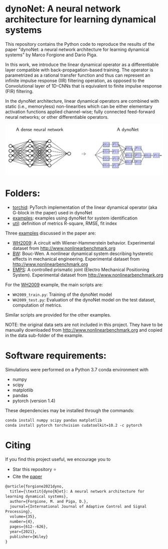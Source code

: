 # dynoNet: A neural network architecture for learning dynamical systems 

This repository contains the Python code to reproduce the results of the paper "dynoNet: a neural network architecture for learning dynamical systems"
by Marco Forgione and Dario Piga.

In this work, we introduce the linear dynamical operator as a differentiable layer compatible with back-propagation-based training. 
The operator is parametrized as a rational transfer function and thus can represent an infinite impulse response (IIR)
filtering operation, as opposed to the Convolutional layer of 1D-CNNs that is equivalent to finite impulse response (FIR) filtering.

In the dynoNet architecture, linear dynamical operators are combined with static (i.e., memoryless) non-linearities which can be either elementary
activation functions applied channel-wise; fully connected feed-forward neural networks; or other differentiable operators. 


![dense_dynonet](doc/dense_dynonet.png "A dense neural network vs. a dynoNet")

# Folders:
* [torchid](torchid):  PyTorch implementation of the linear dynamical operator (aka G-block in the paper) used in dynoNet
* [examples](examples): examples using dynoNet for system identification 
* [util](util): definition of metrics R-square, RMSE, fit index 

Three [examples](examples) discussed in the paper are:

* [WH2009](examples/WH2009): A circuit with Wiener-Hammerstein behavior. Experimental dataset from http://www.nonlinearbenchmark.org
* [BW](examples/BW): Bouc-Wen. A nonlinear dynamical system describing hysteretic effects in mechanical engineering. Experimental dataset from http://www.nonlinearbenchmark.org
* [EMPS](examples/EMPS): A controlled prismatic joint (Electro Mechanical Positioning System). Experimental dataset from http://www.nonlinearbenchmark.org

For the [WH2009](examples/WH2009) example, the main scripts are:

 *  ``WH2009_train.py``: Training of the dynoNet model
 *  ``WH2009_test.py``: Evaluation of the dynoNet model on the test dataset,  computation of metrics.
  
Similar scripts are provided for the other examples.

NOTE: the original data sets are not included in this project. They have to be manually downloaded from
http://www.nonlinearbenchmark.org and copied in the data sub-folder of the example.
# Software requirements:
Simulations were performed on a Python 3.7 conda environment with

 * numpy
 * scipy
 * matplotlib
 * pandas
 * pytorch (version 1.4)
 
These dependencies may be installed through the commands:

```
conda install numpy scipy pandas matplotlib
conda install pytorch torchvision cudatoolkit=10.2 -c pytorch
```

# Citing

If you find this project useful, we encourage you to

* Star this repository :star: 
* Cite the [paper](https://onlinelibrary.wiley.com/doi/abs/10.1002/acs.3216) 
```
@article{forgione2021dyno,
  title={\textit{dyno{N}et}: A neural network architecture for learning dynamical systems},
  author={Forgione, M. and Piga, D.},
  journal={International Journal of Adaptive Control and Signal Processing},
  volume={35},
  number={4},
  pages={612--626},
  year={2021},
  publisher={Wiley}
}
```
